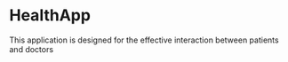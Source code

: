 # HealthApp
This application is designed for the effective interaction between patients and doctors
